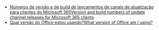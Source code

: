 - [<span data-ttu-id="20df4-101">Números de versão e de build de lançamentos de canais de atualização para clientes do Microsoft 365</span><span class="sxs-lookup"><span data-stu-id="20df4-101">Version and build numbers of update channel releases for Microsoft 365 clients</span></span>](/officeupdates/update-history-office365-proplus-by-date)
- [<span data-ttu-id="20df4-102">Qual versão do Office estou usando?</span><span class="sxs-lookup"><span data-stu-id="20df4-102">What version of Office am I using?</span></span>](https://support.microsoft.com/office/932788b8-a3ce-44bf-bb09-e334518b8b19)